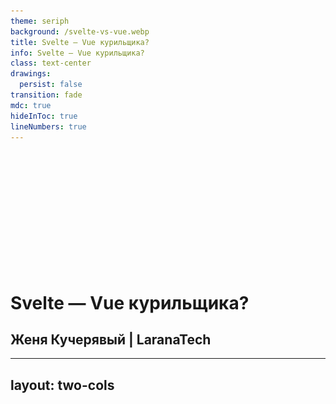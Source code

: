 ```yaml
---
theme: seriph
background: /svelte-vs-vue.webp
title: Svelte — Vue курильщика?
info: Svelte — Vue курильщика?
class: text-center
drawings:
  persist: false
transition: fade
mdc: true
hideInToc: true
lineNumbers: true
---
```


<br><br><br><br><br><br><br><br><br><br><br>

<div class="block">

# Svelte — Vue курильщика?

## Женя Кучерявый | LaranaTech

</div>

---
layout: two-cols
---

<Title title="Кто я?" />

<v-clicks>

- ## Организатор московских дринкапов
- ## Контрибутор в опенсорс
- ## Мультипотенциал
- ## Изобретатель
- ## Философ
- ## Основатель LaranaTech
- ## Использую Svelte на работе

</v-clicks>

::right::

<img src="/public/photo.webp" style="position: absolute; top: 0; right: -20px; bottom: 0; width: 400px;" />

---
layout: center
class: text-center
---

<span style="font-size: 5rem;">x885</span>

---

<Title title="Что такое Svelte" />

<v-switch>

<template #1>

- ## Что-то среднее между Angular и React

</template>

<template #2>

- ## ~~Что-то среднее между Angular и React~~

</template>

<template #3>

- ## ~~Что-то среднее между Angular и React~~
- ## Что-то среднее между Vue и React

</template>

<template #4>

- ## ~~Что-то среднее между Angular и React~~
- ## Что-то среднее между Vue и React
- ## В РФ на Svelte пишет 2+ компании

</template>

</v-switch>

---
layout: center
class: text-center
---

<Title title="Что такое Svelte" />

> ## Svelte разрабатывается по приницу
> ## hype driven development

<br>

<v-click>

## (c) Денис Чернов

</v-click>


---
layout: center
---

<img src="/public/drink_0.webp" />

---
layout: center
---

<img src="/public/dring.webp" />

---
layout: center
class: text-center
---

<Title title="Что такое Svelte" />

> ## Svelte — Vue курильщика &nbsp;

<br>

<v-click>

## (c) Денис Чернов

</v-click>

---
layout: center
class: text-center
---

<Title title="Что такое Svelte" />

> ## Svelte — Vue курильщика?

<br>

<v-click>

## (c) Женя Кучерявый

</v-click>

---

<Title title="Как будет проводиться сравнение" />

<v-clicks>

- ## Разбираем фичи фреймворка
- ## Оцениваем: Кринж и База?

</v-clicks>

<Plus type="base" v-click />
<Plus type="cringe" v-click />

<v-click>

- ## В конце подводим итоги

</v-click>

<br><br>

<v-click>

> ## <span class="orange">!</span> Рассмотрим не все аспекты

</v-click>

---
layout: center
---

<img src="/public/gosling.jpg" style="height: 530px;" />

---
title: Синтаксис
---

<Title cat="Синтаксис" lang="vue" />

````md magic-move

```vue
<script setup lang="ts">
	import { ref } from 'vue'

	const items = ref([])
	const text = ref('')

	const addItem = () => {
		items.value.push(text)
		text.value = ''
	}
</script>

<template>
	<div v-for="(item, key) of items" :key class="item">{{ item }}</div>
	<form @submit.prevent="addItem">
		<input v-model="text" />
		<button type="submit">Submit</button>
	</form>
</template>
```

```vue
<template>
	<div v-for="(item, key) of items" :key class="item">{{ item }}</div>
	<form @submit.prevent="addItem">
		<input v-model="text" />
		<button type="submit">Submit</button>
	</form>
</template>

<style scoped>
	.item {
		color: red;
	}
</style>
```

````

<Plus type="base" v-click />

---

<Title cat="Синтаксис" lang="svelte" />

````md magic-move

```svelte
<script lang="ts">
	const items = $state([])
	const text = $state('')

	const addItem = (e) => {
		e.preventDefault()
		items.push(text)
		text = ''
	}
</script>

{#each items as item, i}
	<div class="item">{item}</div>
{/each}
<form onsubmit={addItem}>
	<input bind:value={text} />
	<button type="submit">Submit</button>
</form>
```

```svelte
{#each items as item, i}
	<div class="item">{item}</div>
{/each}
<form onsubmit={addItem}>
	<input bind:value={text} />
	<button type="submit">Submit</button>
</form>

<style>
	.item {
		color: red;
	}
</style>
```

````

<Plus type="base" v-click />

---


<Title cat="Синтаксис" lang="svelte" />

```svelte
<script>
	import { interval, startWith } from 'rxjs'

	const timer$ = interval(1000).pipe(
		startWith(0)
	)
</script>

<p>Counter: {$timer$}</p>
```

---
title: События
---

<Title cat="Cобытия" lang="vue" />

````md magic-move

```vue
<button
	v-on:click="increase"
	v-on:click.right.prevent.stop.once="decrease"
	v-on:click="(event) => increase(event)"
	v-on:click="counter++"
	v-on:click="increase($event)"
	v-on:click="console.log(1); console.log(2); console.log(3)"
>
	Click me!
</button>
```

```vue {all|2|3|4|5|6|7}
<button
	@click="increase"
	@click.right.prevent.stop.once="decrease"
	@click="(event) => increase(event)"
	@click="counter++"
	@click="increase($event)"
	@click="console.log(1); console.log(2); console.log(3)"
>
	Click me!
</button>
```

```vue
<script setup lang="ts">
	defineEmits({
		submit(payload: { email: string, password: string }) {
			// return `true` or `false` to indicate
			// validation pass / fail
		}
	})
</script>

<template>
	<button
		@click="$emit(
			'submit',
			{ email: 'e@vgenii.ru', password: 'qwerty' }
		)"
	>
		Submit
	</button>
</template>
```

````

---
layout: center
---

<Title cat="Cобытия" lang="vue" />

<CenterPlus :cringe="1" :base="4" />

---

<Title cat="Cобытия" lang="svelte" />

````md magic-move

```svelte {all|2|6-7}
<script lang="ts">
	import { createEventDispatcher } from 'svelte'
	const dispatch = createEventDispatcher()
</script>

<button on:click={() => dispatch('decrement')}>decrement</button>
<button on:click={() => dispatch('increment')}>increment</button>
```

```svelte
<Stepper
	on:decrement|stopPropagation={() => n -= 1}
	on:increment|preventDefault={() => n += 1}
/>
```

````

<Plus type="cringe" v-click />

---

<Title cat="Cобытия" lang="svelte" />

````md magic-move

```svelte {all|2|3|4}
<button
	onclick={counter.increase}
	onclick={(event) => counter.increase(event)}
	{onclick}
>
	Click me!
</button>
```

```svelte
<script lang="ts">
	const makeHandler = () => {
		return () => {
			console.log(111)
		}
	}
</script>

<button onclick={makeHandler()}>Click me!</button>

```

````

---
layout: center
---

<Title cat="Cобытия" lang="svelte" />

<CenterPlus :cringe="1" :base="3" />

---
title: Пропсы
---

<Title cat="Пропсы" lang="vue" />

````md magic-move

```vue
<script setup>
	import { computed } from 'vue'

	const props = defineProps(['value'])

	const computedValue = computed(() => props.value * 2)
</script>
```

```vue
<script setup>
	import { computed } from 'vue'

	const props = defineProps({
		value: Number,
	})

	const computedValue = computed(() => props.value * 2)
</script>
```

```vue
<script setup>
	import { computed } from 'vue'

	const props = defineProps({
		value: {
			type: Number,
			required: true,
			validator: (val) => val % 2 === 0,
		},
	})

	const computedValue = computed(() => props.value * 2)
</script>
```

```vue
<script setup lang="ts">
	import { computed } from 'vue'

	const props = defineProps<{
		value: number
	}>()

	const computedValue = computed(() => props.value * 2)
</script>
```

```vue
<script setup lang="ts">
	interface Props {
		msg?: string
		labels?: string[]
	}

	const props = withDefaults(defineProps<Props>(), {
		msg: 'hello',
		labels: () => ['one', 'two'],
	})
</script>
```

````

---
layout: center
---

<Title cat="Пропсы" lang="vue" />

<CenterPlus :cringe="2" :base="3" />

---

<Title cat="Пропсы" lang="svelte" />

```svelte {all|2-5|7-10|14|15|16}
<script lang="ts">
	type Props = {
		value: number
		label?: string
	}

	let {
		value,
		label = 'Default label',
	}: Props = $props()
</script>

<Component
	value={value}
	{label}
	{...props}
/>
```

<Plus type="base" v-click />

---
layout: center
class: text-center
---

> ## Write less, do more

<br>

<v-switch>

<template #0>

## jQuery

</template>

<template #1>

## ~~jQuery~~

## Svelte

</template>

</v-switch>

---
hideInToc: true
layout: center
---

<Title cat="Пропсы" />

## Односторонняя реактивность

<Plus type="base" v-click />

---
title: Реактивность
---

<Title title="Двусторонняя реактивность" />

```tsx {all|9,10}
// React
type Props = {
	value: string
	onChange: (value: string) => void
}

function Input({ value, onChange }: Props) {
	return <input
		value={value}
		onchange={(e) => onChange(e.target.value)}
	/>
}

```

<Plus type="cringe" v-click />

---

<Title cat="Реактивность" lang="vue" title="v-model" />

````md magic-move

```vue
<script setup lang="ts">
	const props = defineProps(['modelValue'])
	const emit = defineEmits(['update:modelValue'])
</script>
<template>
	<input
		:value="props.modelValue"
		@input="emit('update:modelValue', $event.target.value)"
	/>
</template>
```

```vue
<template>
	<Input
		:modelValue="value"
		@update:modelValue="$event => (value = $event)"
	/>
</template>
```

```vue
<script setup lang="ts">
	const model = defineModel({ type: String })
</script>

<template>
	<input v-model="model" />
</template>
```

```vue {all|3}
<script setup lang="ts">
	const value = defineModel({ type: String })
	const error = defineModel('error', { type: String })
</script>

<template>
	<div>
		<input v-model="value" />
		<div v-if="error" class="red">
			{{ error }}
		</div>
	</div>
</template>
```

```vue
<template>
	<ValidatedInput v-model="text" v-model:error="error" />
</template>
```

````

---
layout: center
---

<Title cat="Реактивность" lang="vue" title="v-model" />

<CenterPlus :cringe="1" :base="2" />

---

<Title cat="Реактивность" lang="svelte" title="$bindable()" />

```svelte {all|3-4|8-9|13}
<script lang="ts">
	type Props = {
		value: string
		error: string
	}

	let {
		value = $bindable('default value'),
		error = $bindable(),
	}: Props = $props()
</script>

<input bind:value={value} bind:error={error} />
```

<Plus type="base" :value="2" v-click />

---
title: computed / $derived
---

<Title cat="Вычисляемые значения" lang="vue" title="computed" />

```vue
<script setup lang="ts">
	import { ref, computed } from 'vue'

	const counter1 = ref(0)
	const counter2 = ref(0)

	const allowComputing = ref(false)

	const totalCounter = computed(() => {
		if (allowComputing.value) {
			return counter1.value + counter2.value
		}
		return 0
	})
</script>
```

<Plus type="base" v-click />

---

<Title cat="Вычисляемые значения" lang="svelte" title="$derived" />

````md magic-move

```svelte {all|6}
<script lang="ts">
	let counter1 = $state(0)
	let counter2 = $state(0)
	let allowComputing = $state(false)

	let totalCounter = $derived($allowComputing ? $counter1 + $counter2 : 0)
</script>
```

```svelte
<script lang="ts">
	let counter1 = $state(0)
	let counter2 = $state(0)
	let allowComputing = $state(false)

	let totalCounter = $derived.by(() => {
		if ($allowComputing) {
			return $counter1 + $counter2
		}
		return 0
	})
</script>
```

````

<Plus type="base" v-click.at="[1]" />

<Plus type="cringe" v-click.at="[3]" />

---
title: Сторы
---

<Title cat="Сторы" />

````md magic-move

```ts
import { ref } from 'vue'

export const makeStore = () => {
	const counter = ref(0)

	const increase = () => {
		counter.value += 1
	}

	const decrease = () => {
		counter.value -= 1
	}

	return {
		counter,
		increase,
		decrease,
	}
}
```

```ts
import { writable, get } from 'svelte/store'

export const makeStore = () => {
	const counter = writable(0)

	const increase = () => {
		counter.set(get(counter) + 1)
	}

	const decrease = () => {
		counter.set(get(counter) - 1)
	}

	return {
		counter,
		increase,
		decrease,
	}
}
```

````

<Plus type="base" v-click />

---
title: Хуки
---

<Title cat="Хуки" lang="vue" />

```vue {all|4-6|7-9|10-12}
<script setup lang="ts">
	import { onMounted, onUnmounted, onUpdated } from 'vue'

	onMounted(() => {
		console.log(`the component is now mounted.`)
	})
	onUnmounted(() => {
		console.log(`the component is now unmounted.`)
	})
	onUpdated(() => {
		console.log(`the component is now updated.`)
	})
</script>
```

---
layout: center
---

<Title cat="Хуки" lang="vue" />

<CenterPlus :cringe="1" :base="3" />

---

<Title cat="Хуки" lang="svelte" />

```svelte {all|4-6|7-9|10-15}
<script lang="ts">
	import { onMount, onDestroy, tick } from 'svelte'

	onMount(() => {
		console.log('the component has mounted')
	})
	onDestroy(() => {
		console.log('the component is being destroyed')
	})
	$effect.pre(() => {
		console.log('the component is about to update')
		tick().then(() => {
				console.log('the component just updated')
		})
	})
</script>
```

---
layout: center
---

<Title cat="Хуки" lang="svelte" />

<CenterPlus :cringe="1" :base="2" />

---
title: Provide / Context
---

<Title cat="Контекст" lang="vue" title="provide/inject" />

````md magic-move

```vue {all|1-6|8-12}
<script setup lang="ts">
	import { ref, provide } from 'vue'

	const count = ref(0)
	provide('key', count)
</script>

<script setup lang="ts">
	import { inject } from 'vue'

	const message = inject('message', 'default value')
</script>
```

```ts
import { createApp } from 'vue'

const app = createApp({})

app.provide(/* key */ 'message', /* value */ 'hello!')

```

````

<Plus type="base" :value="1" v-click />

---

<Title cat="Контекст" lang="svelte" title="setContext/getContext" />

```ts
import { getContext, setContext } from 'svelte'

const key = 'user'

export function setUserContext(user: User) {
	setContext(key, user)
}

export function getUserContext() {
	return getContext(key) as User
}
```

<Plus type="base" :value="1" v-click />

---
title: Composables / Actions
layout: center
---

<Title cat="Переиспользование" lang="vue" title="composables" />

<CenterPlus :base="1" />

---

<Title cat="Переиспользование" lang="svelte" title="actions" />

````md magic-move

```svelte
<script lang="ts">
	import type { Action } from 'svelte/action'

	const myaction: Action = (node) => {
		// the node has been mounted in the DOM

		$effect(() => {
			// setup goes here

			return () => {
				// teardown goes here
			}
		})
	}
</script>

<div use:myaction>...</div>
```

```ts {all}
import type { Action } from 'svelte/action'

const gestures: Action<
	HTMLDivElement,
	undefined,
	{
		onswipeleft: (e: CustomEvent) => void
		onswiperight: (e: CustomEvent) => void
	}
> = (node) => {
	$effect(() => {
		// ...
		node.dispatchEvent(new CustomEvent('swipeleft'))
		// ...
		node.dispatchEvent(new CustomEvent('swiperight'))
	})
}
```

```svelte
<script lang="ts">
	import { gestures } from './gestures'
</script>

<div
	use:gestures
	onswipeleft={next}
	onswiperight={prev}
>...</div>
```

````

---

<Title cat="Переиспользование кода фреймворка" lang="svelte" title="actions" />

<v-clicks>

- ## Должен быть прикреплён к элементу
- ## Нельзя прикрепить к компоненту
- ## Можно объявить кастомные события (deprecated)

</v-clicks>

---

<Title cat="Переиспользование кода фреймворка" lang="svelte" title="@attach" />

```svelte
<canvas
	width={32}
	height={32}
	{@attach (canvas) => {
		const context = canvas.getContext('2d')

		$effect(() => {
			context.fillStyle = color
			context.fillRect(0, 0, canvas.width, canvas.height)
		})
	}}
></canvas>
```

---
layout: center
---

<Title cat="Переиспользование кода фреймворка" lang="svelte" title="actions / @attach" />

<CenterPlus :cringe="3" :base="1" />

---
title: Стили
---

<Title cat="Стили" lang="svelte" />

```svelte {all|12-16|6|7|8|9}
<script lang="ts">
	let { active }: { active: boolean } = $props()
</script>

<div
	class="active"
	class:active={active}
	class:active
	class={{ disabled: !isActive }}
></div>

<style>
	.active {
		color: red;
	}
</style>
```

<Plus type="base" :value="4" v-click />

---

<Title cat="Стили" lang="vue" />

```vue {all|1-5}
<style>
	.row {
		display: flex;
	}
</style>

<style scoped>
	.row {
		display: flex;
	}
</style>

<style module>
	.row {
		display: flex;
	}
</style>
```

<Plus type="cringe" :value="1" v-click />

---
title: Анимации
layout: center
class: text-center
---

<Title title="Анимации" />

## У обоих фреймворков классные инструменты для анимаций

<Plus type="base" v-click />

---
title: Слоты
---

<Title cat="Фрагменты шаблонов" lang="vue" title="slot" />

````md magic-move

```vue {all|7|4|9-11}
<template>
	<header>
		<div>
			<slot name="left">LaranaTech</slot>
		</div>
		<div>
			<slot />
		</div>
		<div v-if="$slots.right">
			<slot name="right" />
		</div>
	</header>
</template>
```

```vue {all|6|3-5}
<template>
	<Header>
		<template #left>
			<LaranaSvg />
		</template>
		<Menu />
	</Header>
</template>
```

````

---

<Title cat="Фрагменты шаблонов" lang="vue" title="slot" />

<v-clicks>

- ## Дефолтный слот
- ## Named slots
- ## Conditional slots
- ## Dynamic slot names
- ## Scoped slots
- ## Renderless components

</v-clicks>

<Plus type="base" :value="6" v-click />

---

<Title cat="Фрагменты шаблонов" lang="svelte" title="snippet" />

````md magic-move

```svelte {all|2-6|10|11|12-14}
<script>
	let {
		left = 'LaranaTech',
		right,
		children,
	} = $props()
</script>

<header>
	<div>{@render left()}</div>
	<div>{@render children?.()}</div>
	{if right}
		<div>{@render right()}</div>
	{/if}
</header>
```

```svelte
{#snippet left()}
	<LaranaSvg />
{/snippet}

<Header {left}>
	<Menu />
</Header>
```

```svelte
<Header>
	{#snippet left()}
		<LaranaSvg />
	{/snippet}

	<Menu />
</Header>
```

```svelte
<Table data={fruits}>
	{#snippet header()}
		<th>fruit</th>
		<th>qty</th>
		<th>price</th>
		<th>total</th>
	{/snippet}

	{#snippet row(d)}
		<td>{d.name}</td>
		<td>{d.qty}</td>
		<td>{d.price}</td>
		<td>{d.qty * d.price}</td>
	{/snippet}
</Table>
```

```svelte {all|1,9,11|15-17}
<script lang="ts" generics="T">
	import type { Snippet } from 'svelte'

	let {
		data,
		children,
		row
	}: {
		data: T[]
		children: Snippet
		row: Snippet<[T]>
	} = $props()
</script>

{#each data as item}
	<tr>{@render row(item)}</tr>
{/each}
```

````

<Plus type="base" :value="6" v-click />

---
title: Роутинг
layout: two-cols
---

<Title cat="Роутинг" lang="vue" />

<v-clicks>

- ## Официальный роутер
- ## Поддержка
- ## В целом удобный роутер
- ## Вдохновил на создание `@laranatech/router`

</v-clicks>

::right::

<Qr data="https://www.npmjs.com/package/@laranatech/router" label="@laranatech/router" v-click />

<Plus type="larana" :value="4" v-click />

---
layout: center
class: text-center
hideInToc: true
---

<Title cat="Роутинг" lang="svelte" />

<v-switch>

<template #1>

## Ясно, Женя забыл сделать слайд

</template>

<template #2>

## ~~Ясно, Женя забыл сделать слайд~~

</template>

<template #3>

## В Svelte нет официального ПОДДЕРЖИВАЕМОГО роутера

</template>

<template #4>

## В Svelte нет официального ПОДДЕРЖИВАЕМОГО роутера

<Plus type="cringe" />

</template>

</v-switch>


---
title: Virtual DOM
layout: center
---

<Title title="Virtual DOM" />

<img src="/public/vdom.jpg" />

---
layout: center
---

<Qr data="https://www.youtube.com/watch?v=x7cQ3mrcKaY" label="Pete Hunt: React: Rethinking best practices -- JSConf EU" />

---

<Title cat="Virtual DOM" lang="svelte" />

<v-click>

## Ясно, в Svelte забыли добавить vDOM

</v-click>

<v-click>

<Plus type="base" />

</v-click>

---
layout: center
---

<Title cat="Virtual DOM" lang="vue" />

<img src="/public/vapor.png" />

---
title: Сборка
---

<Title cat="Сборка" lang="vue" />

<v-clicks>

- ## <span class="yellow">Код фреймворка остаётся в итоговом бандле</span>
- ## <span class="green">Создатели Vue подарили нам Vite</span>

</v-clicks>

<v-click>

<Plus type="base" />

</v-click>

<v-click>

- ## <span class="yellow">Создатели Vue скоро подарят нам rolldown</span>

</v-click>

---

<Title cat="Сборка" lang="svelte" />

<v-click>

- ## <span class="yellow"> Требуется дополнительный этап сборки — «компиляция» </span>

</v-click>

<v-click>

- ## <span class="green">После сборки от фреймворка не остаётся и следа</span>

</v-click>

<v-click>

<Plus type="base" />

</v-click>

---
layout: center
---

<Title cat="Сборка" lang="svelte" />

<Qr data="https://github.com/MrWaip/svelte-rs-2" />

---
title: Миграция
---

<Title cat="Миграция" lang="svelte" />

<v-clicks>

- ## Есть гайд по миграции
- ## Есть скрипт для миграции
- ## Есть legacy-режим

</v-clicks>

<Plus type="base" :value="3" v-click />

---
layout: center
---

<Title cat="Миграция" lang="vue" title="Боль" />

<img src="/public/naruto.webp" style="height: 480px;" />

---
layout: center
---

<Title cat="Миграция" lang="vue" title="Боль" />

<img src="/public/hero.jpg" style="height: 480px;" />

---
layout: center
---

<Title cat="Миграция" lang="vue" title="Боль" />

<Qr data="https://www.youtube.com/watch?v=cp2rRlEK2ic" label="Пусть наебнётся" />

<Plus type="cringe" v-click />

---
layout: center
title: Итоги
---

<Title title="Итоги" />

<Totals />

---

<Title title="Итоги" />

<v-clicks>

- ## Рассмотрели не все критерии
- ## Спикер пердвзят

</v-clicks>

<br>

<v-clicks>

- ## Svelte становится беднее
- ## Не всегда бедность лишает его глубины
- ## Vue классный
- ## React хуже всего

</v-clicks>


---

<CounterTable />

---
layout: center
class: text-center
---

<Title title="Спасибо за внимание" />

<Qr data="https://t.me/+DwMpehY_jcM1YzIy" label="@frontend_director" />

<br>

## Женя Кучерявый
